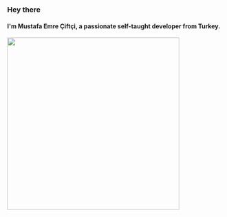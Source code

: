 <div>
  <h3>Hey there</h3>
  <h4>I'm Mustafa Emre Çiftçi, a passionate self-taught developer from Turkey. </h4>
  
  <img width="400" height="400" style="background-color: transparent;" src="https://user-images.githubusercontent.com/60289215/143677341-1c914ace-6bb5-4161-9c76-c1224249b968.gif"/>
</div>
